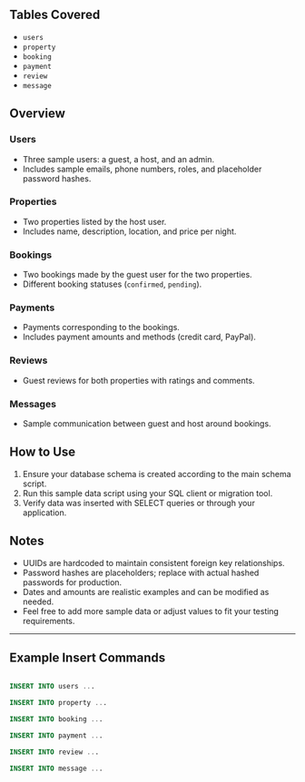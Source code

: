 

## Tables Covered

- `users`
- `property`
- `booking`
- `payment`
- `review`
- `message`

## Overview

### Users
- Three sample users: a guest, a host, and an admin.
- Includes sample emails, phone numbers, roles, and placeholder password hashes.

### Properties
- Two properties listed by the host user.
- Includes name, description, location, and price per night.

### Bookings
- Two bookings made by the guest user for the two properties.
- Different booking statuses (`confirmed`, `pending`).

### Payments
- Payments corresponding to the bookings.
- Includes payment amounts and methods (credit card, PayPal).

### Reviews
- Guest reviews for both properties with ratings and comments.

### Messages
- Sample communication between guest and host around bookings.

## How to Use

1. Ensure your database schema is created according to the main schema script.
2. Run this sample data script using your SQL client or migration tool.
3. Verify data was inserted with SELECT queries or through your application.

## Notes

- UUIDs are hardcoded to maintain consistent foreign key relationships.
- Password hashes are placeholders; replace with actual hashed passwords for production.
- Dates and amounts are realistic examples and can be modified as needed.
- Feel free to add more sample data or adjust values to fit your testing requirements.

---

## Example Insert Commands

```sql

INSERT INTO users ...

INSERT INTO property ...

INSERT INTO booking ...

INSERT INTO payment ...

INSERT INTO review ...

INSERT INTO message ...
